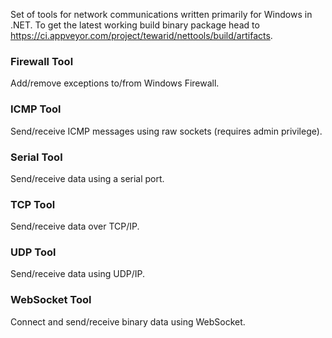Set of tools for network communications written primarily for Windows in .NET. To get the latest working build binary package head to https://ci.appveyor.com/project/tewarid/nettools/build/artifacts.

### Firewall Tool
Add/remove exceptions to/from Windows Firewall.

### ICMP Tool
Send/receive ICMP messages using raw sockets (requires admin privilege).

### Serial Tool
Send/receive data using a serial port.

### TCP Tool
Send/receive data over TCP/IP.

### UDP Tool
Send/receive data using UDP/IP.

### WebSocket Tool
Connect and send/receive binary data using WebSocket.
